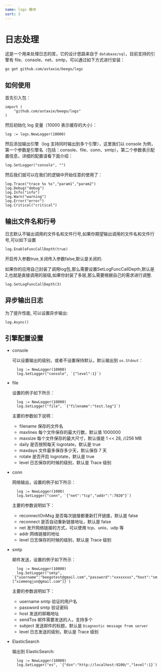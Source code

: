 ```yaml
---
name: logs 模块
sort: 3
---
```


# 日志处理

这是一个用来处理日志的库，它的设计思路来自于 `database/sql`，目前支持的引擎有 file、console、net、smtp，可以通过如下方式进行安装：

	go get github.com/astaxie/beego/logs

## 如何使用

首先引入包：

	import (
		"github.com/astaxie/beego/logs"
	)	

然后初始化 log 变量（10000 表示缓存的大小）：

	log := logs.NewLogger(10000)

然后添加输出引擎（log 支持同时输出到多个引擎），这里我们以 console 为例，第一个参数是引擎名（包括：console、file、conn、smtp），第二个参数表示配置信息，详细的配置请看下面介绍：

	log.SetLogger("console", "")

然后我们就可以在我们的逻辑中开始任意的使用了：

	log.Trace("trace %s %s","param1","param2")
	log.Debug("debug")
	log.Info("info")
	log.Warn("warning")
	log.Error("error")
	log.Critical("critical")
	
## 输出文件名和行号

日志默认不输出调用的文件名和文件行号,如果你期望输出调用的文件名和文件行号,可以如下设置

	log.EnableFuncCallDepth(true)
	
开启传入参数true,关闭传入参数false,默认是关闭的.

如果你的应用自己封装了调用log包,那么需要设置SetLogFuncCallDepth,默认是2,也就是直接调用的层级,如果你封装了多层,那么需要根据自己的需求进行调整.

	log.SetLogFuncCallDepth(3)
	
## 异步输出日志

为了提升性能, 可以设置异步输出:

    log.Async()

## 引擎配置设置

- console
   
	可以设置输出的级别，或者不设置保持默认，默认输出到 `os.Stdout`：
	
		log := NewLogger(10000)
		log.SetLogger("console", `{"level":1}`)						
- file 

	设置的例子如下所示：
	
		log := NewLogger(10000)
		log.SetLogger("file", `{"filename":"test.log"}`)
		
	主要的参数如下说明：
	- filename 保存的文件名
	- maxlines 每个文件保存的最大行数，默认值 1000000
	- maxsize 每个文件保存的最大尺寸，默认值是 1 << 28, //256 MB
	- daily 是否按照每天 logrotate，默认是 true
	- maxdays 文件最多保存多少天，默认保存 7 天
	- rotate 是否开启 logrotate，默认是 true
	- level 日志保存的时候的级别，默认是 Trace 级别
	
- conn

	网络输出，设置的例子如下所示：
	
		log := NewLogger(1000)
		log.SetLogger("conn", `{"net":"tcp","addr":":7020"}`)
		
	主要的参数说明如下：
	- reconnectOnMsg 是否每次链接都重新打开链接，默认是 false
	- reconnect 是否自动重新链接地址，默认是 false
	- net 发开网络链接的方式，可以使用 tcp、unix、udp 等
	- addr 网络链接的地址
	- level  日志保存的时候的级别，默认是 Trace 级别
	
- smtp

	邮件发送，设置的例子如下所示：
	
		log := NewLogger(10000)
		log.SetLogger("smtp", `{"username":"beegotest@gmail.com","password":"xxxxxxxx","host":"smtp.gmail.com:587","sendTos":["xiemengjun@gmail.com"]}`)	
		
	主要的参数说明如下：
	- username smtp 验证的用户名
	- password smtp 验证密码
	- host  发送的邮箱地址
	- sendTos   邮件需要发送的人，支持多个
	- subject   发送邮件的标题，默认是 `Diagnostic message from server`
	- level 日志发送的级别，默认是 Trace 级别

- ElasticSearch 
    
    输出到 ElasticSearch:
    
   		log := NewLogger(10000)
   		log.SetLogger("es", `{"dsn":"http://localhost:9200/","level":1}`)
